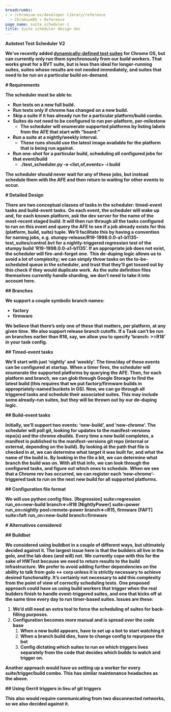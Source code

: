 ```yaml
---
breadcrumbs:
- - /chromium-os/developer-library/reference
  - ChromiumOS > Reference
page_name: suite_scheduler-1
title: Suite scheduler design doc
---
```


**Autotest Test Scheduler V2**

**We’ve recently added [dynamically-defined test suites](/chromium-os/testing/dynamic-test-suites) for Chrome OS, but can currently only run them synchronously from our build workers. That works great for a BVT suite, but is less than ideal for longer-running suites, suites whose results are not needed immediately, and suites that need to be run on a particular build on-demand.**

**# Requirements**

**The scheduler must be able to:**

*   **Run tests on a new full build.**
*   **Run tests only if chrome has changed on a new build.**
*   **Skip a suite if it has already run for a particular platform/build
            combo.**
*   **Suites do not need to be configured to run per-platform,
            per-milestone**
    *   **The scheduler will enumerate supported platforms by listing
                labels from the AFE that start with “board:”**
*   **Run a suite at a nightly/weekly interval.**
    *   **These runs should use the latest image available for the
                platform that is being run against.**
*   **Run one-shot for a particular build, scheduling all configured
            jobs for that event/build**
    *   **./test_scheduler.py -e &lt;list,of,events&gt; -i build**

**The scheduler should never wait for any of these jobs, but instead schedule them with the AFE and then return to waiting for other events to occur.**

**# Detailed Design**

**There are two conceptual classes of tasks in the scheduler: timed-event tasks and build-event tasks.**
**On each event, the scheduler will wake up and, for each known platform, ask the dev server for the name of the most-recent staged build. It will then run through all the tasks configured to run on this event and query the AFE to see if a job already exists for this (platform, build, suite) tuple. We’ll facilitate this by having a convention for naming jobs, e.g. stumpy-release/R19-1998.0.0-a1-b1135-test_suites/control.bvt for a nightly-triggered regression test of the stumpy build ‘R19-1998.0.0-a1-b1135’. If an appropriate job does not exist, the scheduler will fire-and-forget one.**
**This de-duping logic allows us to avoid a lot of complexity; we can simply throw tasks on the to-be-scheduled queue in the scheduler, and trust that they’ll get tossed out by this check if they would duplicate work.**
**As the suite definition files themselves currently handle sharding, we don’t need to take it into account here.**

**## Branches**

**We support a couple symbolic branch names:**

*   **factory**
*   **firmware**

**We believe that there’s only one of these that matters, per platform, at any given time.**
**We also support release branch cutoffs. If a Task can’t be run on branches earlier than R18, say, we allow you to specify ‘branch: &gt;=R18’ in your task config.**

**## Timed-event tasks**

**We’ll start with just ‘nightly’ and ‘weekly’. The time/day of these events can be configured at startup.**
**When a timer fires, the scheduler will enumerate the supported platforms by querying the AFE. Then, for each platform and branch, we can glob through Google Storage to find the latest build (this requires that we put factory/firmware builds in appropriately-named buckets in GS). Now, we can go through all triggered tasks and schedule their associated suites. This may include some already-run suites, but they will be thrown out by our de-duping logic.**

**## Build-event tasks**

**Initially, we’ll support two events: ‘new-build’, and ‘new-chrome’. The scheduler will poll git, looking for updates to the manifest-versions repo(s) and the chrome ebuilds.**
**Every time a new build completes, a manifest is published to the manifest-versions git repo (internal or external, depending on the build). By looking at the path that file is checked in at, we can determine what target it was built for, and what the name of the build is. By looking in the file a bit, we can determine what branch the build was on. With all that info, we can look through the configured tasks, and figure out which ones to schedule.**
**When we see that a Chrome rev has occurred, we can register each ‘new-chrome’-triggered task to run on the next new build for all supported platforms.**

**## Configuration file format**

**We will use python config files.**
**\[Regression\]**
**suite=regression**
**run_on=new-build**
**branch=&gt;=R18**
**\[NightlyPower\]**
**suite=power**
**run_on=nightly**
**pool=remote-power**
**branch=&gt;=R15, firmware**
**\[FAFT\]**
**suite=faft**
**run_on=new-build**
**branch=firmware**

**# Alternatives considered**

**## Buildbot**

**We considered using buildbot in a couple of different ways, but ultimately decided against it. The largest issue here is that the builders all live in the golo, and the lab does (and will) not. We currently cope with this for the sake of HWTest because we need to return results to the build infrastructure. We prefer to avoid adding further dependencies on the ability to talk from golo &lt;-&gt; corp unless it is strictly necessary to achieve desired functionality. It’s certainly not necessary to add this complexity from the point of view of correctly scheduling tests.**
**One proposed approach could have us using build workers that trigger when the real builders finish to handle event-triggered suites, and one that kicks off at the same time every day to run timer-based suites. Issues are these:**

1.  **We’d still need an extra tool to force the scheduling of suites
            for back-filling purposes.**
2.  **Configuration becomes more manual and is spread over the code
            base**
    1.  **When a new build appears, have to set up a bot to start
                watching it**
    2.  **When a branch build dies, have to change config to repurpose
                the bot**
    3.  **Config dictating which suites to run on which triggers lives
                separately from the code that decides which builds to watch and
                trigger on.**

**Another approach would have us setting up a worker for every suite/trigger/build combo. This has similar maintenance headaches as the above.**

**## Using Gerrit triggers in lieu of git triggers**

**This also would require communicating from two disconnected networks, so we
also decided against it.**
